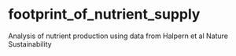# footprint_of_nutrient_supply
Analysis of nutrient production using data from Halpern et al Nature Sustainability
